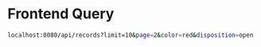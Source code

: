 # Frontend Query

```bash
localhost:8080/api/records?limit=10&page=2&color=red&disposition=open
```
